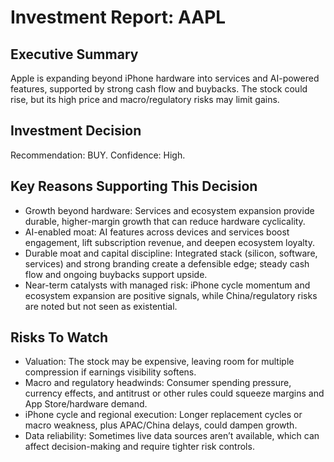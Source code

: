 # Investment Report: AAPL
## Executive Summary
Apple is expanding beyond iPhone hardware into services and AI-powered features, supported by strong cash flow and buybacks. The stock could rise, but its high price and macro/regulatory risks may limit gains.

## Investment Decision
Recommendation: BUY. Confidence: High.

## Key Reasons Supporting This Decision
- Growth beyond hardware: Services and ecosystem expansion provide durable, higher-margin growth that can reduce hardware cyclicality.
- AI-enabled moat: AI features across devices and services boost engagement, lift subscription revenue, and deepen ecosystem loyalty.
- Durable moat and capital discipline: Integrated stack (silicon, software, services) and strong branding create a defensible edge; steady cash flow and ongoing buybacks support upside.
- Near-term catalysts with managed risk: iPhone cycle momentum and ecosystem expansion are positive signals, while China/regulatory risks are noted but not seen as existential.

## Risks To Watch
- Valuation: The stock may be expensive, leaving room for multiple compression if earnings visibility softens.
- Macro and regulatory headwinds: Consumer spending pressure, currency effects, and antitrust or other rules could squeeze margins and App Store/hardware demand.
- iPhone cycle and regional execution: Longer replacement cycles or macro weakness, plus APAC/China delays, could dampen growth.
- Data reliability: Sometimes live data sources aren’t available, which can affect decision-making and require tighter risk controls.